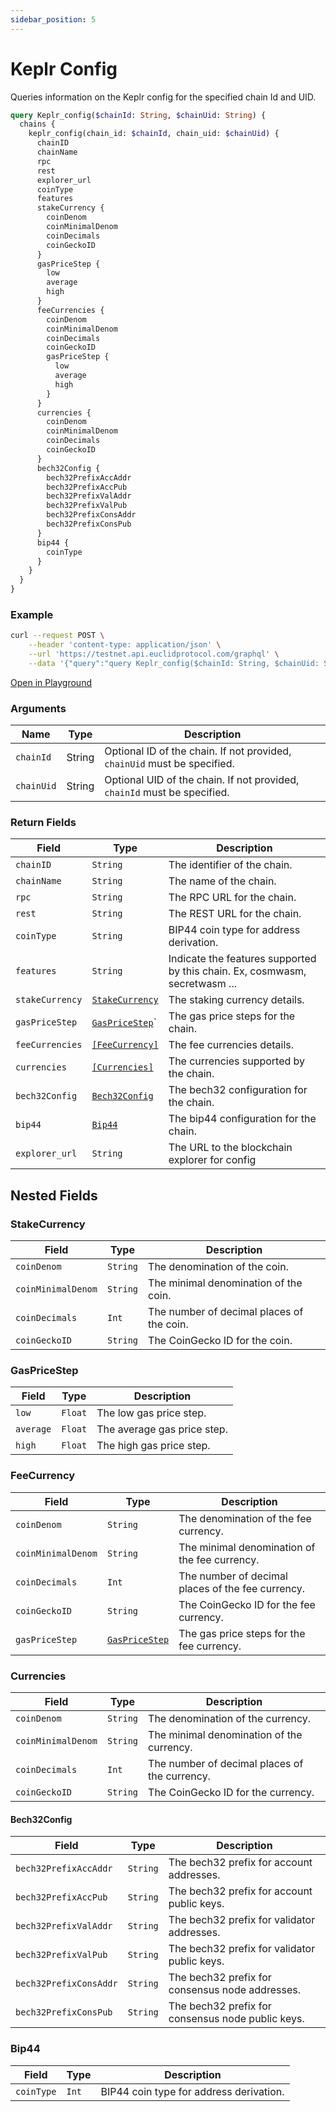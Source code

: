 ```yaml
---
sidebar_position: 5
---
```


# Keplr Config

Queries information on the Keplr config for the specified chain Id and UID.

```graphql
query Keplr_config($chainId: String, $chainUid: String) {
  chains {
    keplr_config(chain_id: $chainId, chain_uid: $chainUid) {
      chainID
      chainName
      rpc
      rest
      explorer_url
      coinType
      features
      stakeCurrency {
        coinDenom
        coinMinimalDenom
        coinDecimals
        coinGeckoID
      }
      gasPriceStep {
        low
        average
        high
      }
      feeCurrencies {
        coinDenom
        coinMinimalDenom
        coinDecimals
        coinGeckoID
        gasPriceStep {
          low
          average
          high
        }
      }
      currencies {
        coinDenom
        coinMinimalDenom
        coinDecimals
        coinGeckoID
      }
      bech32Config {
        bech32PrefixAccAddr
        bech32PrefixAccPub
        bech32PrefixValAddr
        bech32PrefixValPub
        bech32PrefixConsAddr
        bech32PrefixConsPub
      }
      bip44 {
        coinType
      }
    }
  }
}
```

### Example

```bash
curl --request POST \
    --header 'content-type: application/json' \
    --url 'https://testnet.api.euclidprotocol.com/graphql' \
    --data '{"query":"query Keplr_config($chainId: String, $chainUid: String) {\n  chains {\n    keplr_config(chain_id: $chainId, chain_uid: $chainUid) {\n      chainID\n      chainName\n      rpc\n      rest\n      explorer_url\n      coinType\n      features\n      stakeCurrency {\n        coinDenom\n        coinMinimalDenom\n        coinDecimals\n        coinGeckoID\n      }\n      gasPriceStep {\n        low\n        average\n        high\n      }\n      feeCurrencies {\n        coinDenom\n        coinMinimalDenom\n        coinDecimals\n        coinGeckoID\n        gasPriceStep {\n          low\n          average\n          high\n        }\n      }\n      currencies {\n        coinDenom\n        coinMinimalDenom\n        coinDecimals\n        coinGeckoID\n      }\n      bech32Config {\n        bech32PrefixAccAddr\n        bech32PrefixAccPub\n        bech32PrefixValAddr\n        bech32PrefixValPub\n        bech32PrefixConsAddr\n        bech32PrefixConsPub\n      }\n      bip44 {\n        coinType\n      }\n    }\n  }\n}","variables":{"chainId":"osmo-test-5"}}'
```

[Open in Playground](https://testnet.api.euclidprotocol.com/?explorerURLState=N4IgJg9gxgrgtgUwHYBcQC4QEcYIE4CeABANIIAOANngPpQRIBmAlgOYAUAJFABYCGzJAEkw6IgGUUeQawA0Rbv0EBVZqIlSZASiLAAOkiJFeApAGddBo0YDWFanQYsOJwTTVjFpkfNdIaMB4KfqpgOvqG1kZ%2BQgAiVlHGSkgAcnyICVF45FCZ1ngIZih5RggAHlQQBbQweJQlxhCCACoE5AgNjAh8KLWFDUV8dgDCtQVIUMQRidb0grHIEHAN0U1IALKCzHB8lAtISyuN8whQ27tmR3NIAOKnNhBxDQC%2BDax8ZgAK0lAIkhSWSIzSgQADuRz4ADd8HxWB0gYkeGweC9OggEKM8OMzoVATNVicDssEVFrpskOc9otifjjkgFmcdpRLiTZms7lAHk9WUZ3l8fn8UADprSiCDwTzrFCYXCjkYkawUZLXqyVTNYFjkDiLCL1Wt9odJWStkyDTT8dcGZSWbTrhyufFVQ0AEanHgAZgATMMnGw8fjXbwvd8ECwygBBKBQcNgMB4I6Bj2ekNhyNQT4wZ0Jt3BgphgBquxjcezQeTeeYZULlAzWclidzocrPvMxfj9Zz5abZRbX0zqNZzuY5AALCP-XqWm14TM1dY5yrniBZCBIXxpHxnZRChgQCK9CAQiID2IDxAzHBz8xLsuEgeYmAT0QzxeIABaIVFN8AVgPsgMS7PEAA)


### Arguments

| **Name**      | **Type** | **Description**                                                                 |
|---------------|----------|---------------------------------------------------------------------------------|
| `chainId`     | String   | Optional ID of the chain. If not provided, `chainUid` must be specified.       |
| `chainUid`    | String   | Optional UID of the chain. If not provided, `chainId` must be specified.       |

### Return Fields

| **Field**                  | **Type**   | **Description**                                             |
|------------------------|--------|---------------------------------------------------------|
| `chainID`                | `String` | The identifier of the chain.                     |
| `chainName`              | `String` | The name of the chain.                                  |
| `rpc`                    | `String` | The RPC URL for the chain.                              |
| `rest`                   | `String` | The REST URL for the chain.                             |
| `coinType`               | `String` | BIP44 coin type for address derivation.                 |
| `features`               | `String` | Indicate the features supported by this chain. Ex, cosmwasm, secretwasm ...           |
| `stakeCurrency`          | [`StakeCurrency`](#stakecurrency) | The staking currency details.                          |
| `gasPriceStep`           | [`GasPriceStep`](#gaspricestep)` | The gas price steps for the chain.                       |
| `feeCurrencies`          | [`[FeeCurrency]`](#feecurrency) | The fee currencies details.                             |
| `currencies`             | [`[Currencies]`](#currencies) | The currencies supported by the chain.                 |
| `bech32Config`           | [`Bech32Config`](#bech32config) | The bech32 configuration for the chain.                 |
| `bip44`                  | [`Bip44`](#bip44) | The bip44 configuration for the chain.                  |
| `explorer_url`     | `String` | The URL to the blockchain explorer for config   |

## Nested Fields

### StakeCurrency

| **Field**              | **Type**        | **Description**                                             |
|--------------------|-------------|---------------------------------------------------------|
| `coinDenom`          | `String`      | The denomination of the coin.                          |
| `coinMinimalDenom`   | `String`      | The minimal denomination of the coin.                 |
| `coinDecimals`       | `Int`         | The number of decimal places of the coin.               |
| `coinGeckoID`        | `String`      | The CoinGecko ID for the coin.                          |

### GasPriceStep

| **Field**              | **Type**        | **Description**                                             |
|--------------------|-------------|---------------------------------------------------------|
| `low`                | `Float`       | The low gas price step.                                 |
| `average`            | `Float`       | The average gas price step.                             |
| `high`               | `Float`       | The high gas price step.                                |

### FeeCurrency

| **Field**              | **Type**        | **Description**                                             |
|--------------------|-------------|---------------------------------------------------------|
| `coinDenom`          | `String`      | The denomination of the fee currency.                   |
| `coinMinimalDenom`   | `String`      | The minimal denomination of the fee currency.           |
| `coinDecimals`       | `Int`         | The number of decimal places of the fee currency.       |
| `coinGeckoID`        | `String`      | The CoinGecko ID for the fee currency.                  |
| `gasPriceStep`       | [`GasPriceStep`](#gaspricestep) | The gas price steps for the fee currency.                |

### Currencies

| **Field**              | **Type**        | **Description**                                             |
|--------------------|-------------|---------------------------------------------------------|
| `coinDenom`          | `String`      | The denomination of the currency.                       |
| `coinMinimalDenom`   | `String`      | The minimal denomination of the currency.               |
| `coinDecimals`       | `Int`         | The number of decimal places of the currency.           |
| `coinGeckoID`        | `String`      | The CoinGecko ID for the currency.                      |

#### Bech32Config
| **Field**              | **Type**        | **Description**                                             |
|--------------------|-------------|---------------------------------------------------------|
| `bech32PrefixAccAddr` | `String`      | The bech32 prefix for account addresses.                |
| `bech32PrefixAccPub`  | `String`      | The bech32 prefix for account public keys.              |
| `bech32PrefixValAddr` | `String`      | The bech32 prefix for validator addresses.              |
| `bech32PrefixValPub`  | `String`      | The bech32 prefix for validator public keys.            |
| `bech32PrefixConsAddr` | `String`     | The bech32 prefix for consensus node addresses.         |
| `bech32PrefixConsPub`  | `String`     | The bech32 prefix for consensus node public keys.       |

### Bip44

| **Field**              | **Type**        | **Description**                                             |
|--------------------|-------------|---------------------------------------------------------|
| `coinType`           | `Int`         | BIP44 coin type for address derivation.                 |